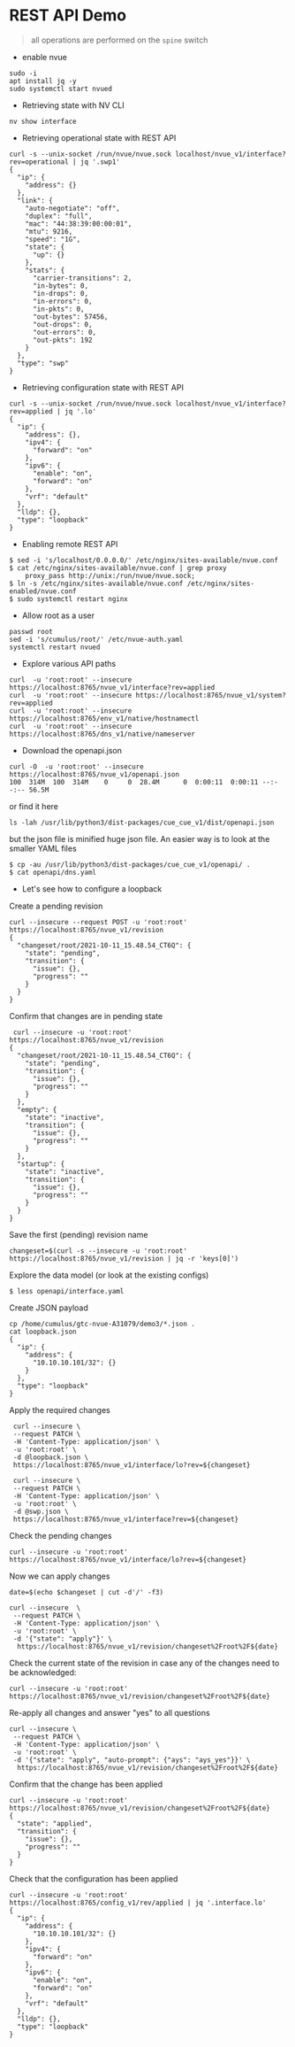 # REST API Demo

> all operations are performed on the `spine` switch

* enable nvue

```
sudo -i
apt install jq -y
sudo systemctl start nvued
```


* Retrieving state with NV CLI

```
nv show interface
```

* Retrieving operational state with REST API

```
curl -s --unix-socket /run/nvue/nvue.sock localhost/nvue_v1/interface?rev=operational | jq '.swp1'
{
  "ip": {
    "address": {}
  },
  "link": {
    "auto-negotiate": "off",
    "duplex": "full",
    "mac": "44:38:39:00:00:01",
    "mtu": 9216,
    "speed": "1G",
    "state": {
      "up": {}
    },
    "stats": {
      "carrier-transitions": 2,
      "in-bytes": 0,
      "in-drops": 0,
      "in-errors": 0,
      "in-pkts": 0,
      "out-bytes": 57456,
      "out-drops": 0,
      "out-errors": 0,
      "out-pkts": 192
    }
  },
  "type": "swp"
}
```

* Retrieving configuration state with REST API

```
curl -s --unix-socket /run/nvue/nvue.sock localhost/nvue_v1/interface?rev=applied | jq '.lo'
{
  "ip": {
    "address": {},
    "ipv4": {
      "forward": "on"
    },
    "ipv6": {
      "enable": "on",
      "forward": "on"
    },
    "vrf": "default"
  },
  "lldp": {},
  "type": "loopback"
}
```


* Enabling remote REST API

```
$ sed -i 's/localhost/0.0.0.0/' /etc/nginx/sites-available/nvue.conf
$ cat /etc/nginx/sites-available/nvue.conf | grep proxy
    proxy_pass http://unix:/run/nvue/nvue.sock;
$ ln -s /etc/nginx/sites-available/nvue.conf /etc/nginx/sites-enabled/nvue.conf
$ sudo systemctl restart nginx
```

* Allow root as a user 

```
passwd root
sed -i 's/cumulus/root/' /etc/nvue-auth.yaml
systemctl restart nvued                     
```

* Explore various API paths

```
curl  -u 'root:root' --insecure https://localhost:8765/nvue_v1/interface?rev=applied
curl  -u 'root:root' --insecure https://localhost:8765/nvue_v1/system?rev=applied
curl  -u 'root:root' --insecure https://localhost:8765/env_v1/native/hostnamectl
curl  -u 'root:root' --insecure https://localhost:8765/dns_v1/native/nameserver
```

* Download the openapi.json

```
curl -O  -u 'root:root' --insecure https://localhost:8765/nvue_v1/openapi.json
100  314M  100  314M    0     0  28.4M      0  0:00:11  0:00:11 --:--:-- 56.5M
```

or find it here
```
ls -lah /usr/lib/python3/dist-packages/cue_cue_v1/dist/openapi.json
```

but the json file is minified huge json file. An easier way is to look at the smaller YAML files


```
$ cp -au /usr/lib/python3/dist-packages/cue_cue_v1/openapi/ .
$ cat openapi/dns.yaml
```

* Let's see how to configure a loopback



Create a pending revision

```
curl --insecure --request POST -u 'root:root' https://localhost:8765/nvue_v1/revision
{
  "changeset/root/2021-10-11_15.48.54_CT6Q": {
    "state": "pending",
    "transition": {
      "issue": {},
      "progress": ""
    }
  }
}
```

Confirm that changes are in pending state

```
 curl --insecure -u 'root:root' https://localhost:8765/nvue_v1/revision
{
  "changeset/root/2021-10-11_15.48.54_CT6Q": {
    "state": "pending",
    "transition": {
      "issue": {},
      "progress": ""
    }
  },
  "empty": {
    "state": "inactive",
    "transition": {
      "issue": {},
      "progress": ""
    }
  },
  "startup": {
    "state": "inactive",
    "transition": {
      "issue": {},
      "progress": ""
    }
  }
}
```

Save the first (pending) revision name
```
changeset=$(curl -s --insecure -u 'root:root' https://localhost:8765/nvue_v1/revision | jq -r 'keys[0]')
```

Explore the data model (or look at the existing configs)

```
$ less openapi/interface.yaml
```

Create JSON payload 

```
cp /home/cumulus/gtc-nvue-A31079/demo3/*.json .
cat loopback.json
{
  "ip": {
    "address": {
      "10.10.10.101/32": {}
    }
  },
  "type": "loopback"
}
```

Apply the required changes

```
 curl --insecure \
 --request PATCH \
 -H 'Content-Type: application/json' \
 -u 'root:root' \
 -d @loopback.json \
 https://localhost:8765/nvue_v1/interface/lo?rev=${changeset}
```

```
 curl --insecure \
 --request PATCH \
 -H 'Content-Type: application/json' \
 -u 'root:root' \
 -d @swp.json \
 https://localhost:8765/nvue_v1/interface?rev=${changeset}
 ```

Check the pending changes

```
curl --insecure -u 'root:root'  https://localhost:8765/nvue_v1/interface/lo?rev=${changeset}
```

Now we can apply changes


```
date=$(echo $changeset | cut -d'/' -f3)

curl --insecure  \
 --request PATCH \
 -H 'Content-Type: application/json' \
 -u 'root:root' \
 -d '{"state": "apply"}' \
  https://localhost:8765/nvue_v1/revision/changeset%2Froot%2F${date}
```

Check the current state of the revision in case any of the changes need to be acknowledged:

```
curl --insecure -u 'root:root' https://localhost:8765/nvue_v1/revision/changeset%2Froot%2F${date}
```

Re-apply all changes and answer "yes" to all questions

```
curl --insecure \
 --request PATCH \
 -H 'Content-Type: application/json' \
 -u 'root:root' \
 -d '{"state": "apply", "auto-prompt": {"ays": "ays_yes"}}' \
  https://localhost:8765/nvue_v1/revision/changeset%2Froot%2F${date}
```

Confirm that the change has been applied

```
curl --insecure -u 'root:root' https://localhost:8765/nvue_v1/revision/changeset%2Froot%2F${date}
{
  "state": "applied",
  "transition": {
    "issue": {},
    "progress": ""
  }
}
```

Check that the configuration has been applied

```
curl --insecure -u 'root:root' https://localhost:8765/config_v1/rev/applied | jq '.interface.lo'
{
  "ip": {
    "address": {
      "10.10.10.101/32": {}
    },
    "ipv4": {
      "forward": "on"
    },
    "ipv6": {
      "enable": "on",
      "forward": "on"
    },
    "vrf": "default"
  },
  "lldp": {},
  "type": "loopback"
}
```
